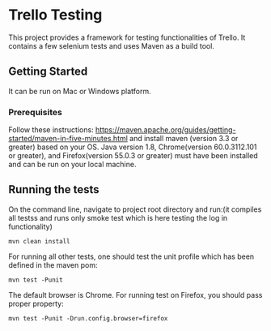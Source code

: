 # Trello Testing

This project provides a framework for testing functionalities of Trello. It contains a few selenium tests and uses Maven as a build tool.    

## Getting Started

It can be run on Mac or Windows platform.

### Prerequisites

Follow these instructions: https://maven.apache.org/guides/getting-started/maven-in-five-minutes.html and install maven (version 3.3 or greater) based on your OS.
Java version 1.8, Chrome(version 60.0.3112.101 or greater), and Firefox(version 55.0.3 or greater) must have been installed and can be run on your local machine.

## Running the tests

On the command line, navigate to project root directory and run:(it compiles all testss and runs only smoke test which is here testing the log in functionality)
```
mvn clean install
```

For running all other tests, one should test the unit profile which has been defined in the maven pom:
```
mvn test -Punit
```

The default browser is Chrome. For running test on Firefox, you should pass proper property: 
```
mvn test -Punit -Drun.config.browser=firefox
```

